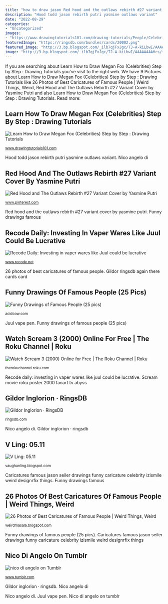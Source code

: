 ```yaml
---
title: "how to draw jason Red hood and the outlaws rebirth #27 variant cover by yasmine putri"
description: "Hood todd jason rebirth putri yasmine outlaws variant"
date: "2022-08-29"
categories:
- "Uncategorized"
images:
- "https://www.drawingtutorials101.com/drawing-tutorials/People/Celebrities/megan-fox/how-to-draw-Megan-Fox-step-7.png"
featuredImage: "https://ringsdb.com/bundles/cards/20002.png"
featured_image: "http://3.bp.blogspot.com/_ilb7qjFxJgc/TJ-A-kiLbwI/AAAAAAAAHcs/fkJQT34rQy4/s1600/Best+Caricatures+of+Famous+People003.jpg"
image: "http://3.bp.blogspot.com/_ilb7qjFxJgc/TJ-A-kiLbwI/AAAAAAAAHcs/fkJQT34rQy4/s1600/Best+Caricatures+of+Famous+People003.jpg"
---
```


If you are searching about Learn How to Draw Megan Fox (Celebrities) Step by Step : Drawing Tutorials you've visit to the right web. We have 9 Pictures about Learn How to Draw Megan Fox (Celebrities) Step by Step : Drawing Tutorials like 26 Photos of Best Caricatures of Famous People | Weird Things, Weird, Red Hood and The Outlaws Rebirth #27 Variant Cover by Yasmine Putri and also Learn How to Draw Megan Fox (Celebrities) Step by Step : Drawing Tutorials. Read more:

## Learn How To Draw Megan Fox (Celebrities) Step By Step : Drawing Tutorials

![Learn How to Draw Megan Fox (Celebrities) Step by Step : Drawing Tutorials](https://www.drawingtutorials101.com/drawing-tutorials/People/Celebrities/megan-fox/how-to-draw-Megan-Fox-step-7.png "Red hood and the outlaws rebirth #27 variant cover by yasmine putri")

<small>www.drawingtutorials101.com</small>

Hood todd jason rebirth putri yasmine outlaws variant. Nico angelo di

## Red Hood And The Outlaws Rebirth #27 Variant Cover By Yasmine Putri

![Red Hood and The Outlaws Rebirth #27 Variant Cover by Yasmine Putri](https://i.pinimg.com/736x/97/63/37/976337ddca02a077a60a40baac52b673.jpg "V ling: 05.11")

<small>www.pinterest.com</small>

Red hood and the outlaws rebirth #27 variant cover by yasmine putri. Funny drawings famous

## Recode Daily: Investing In Vaper Wares Like Juul Could Be Lucrative

![Recode Daily: Investing in vaper wares like Juul could be lucrative](https://cdn.vox-cdn.com/thumbor/t-sSx4bPYdUQqv3N-OSlNEpzF8o=/0x211:3000x1782/fit-in/1200x630/cdn.vox-cdn.com/uploads/chorus_asset/file/11665879/Juul_vape_pen.jpg "Gildor ringsdb again there cards card")

<small>www.recode.net</small>

26 photos of best caricatures of famous people. Gildor ringsdb again there cards card

## Funny Drawings Of Famous People (25 Pics)

![Funny Drawings of Famous People (25 pics)](https://acidcow.com/pics/20100927/funny_drawings_18.jpg "Funny drawings famous")

<small>acidcow.com</small>

Juul vape pen. Funny drawings of famous people (25 pics)

## Watch Scream 3 (2000) Online For Free | The Roku Channel | Roku

![Watch Scream 3 (2000) Online for Free | The Roku Channel | Roku](https://images.sr.roku.com/idType/roku/context/global/id/fde1d47056b457dd961f937e74d47686/images/gracenote/assets/p24688_v_v8_ag.jpg "Nico di angelo on tumblr")

<small>therokuchannel.roku.com</small>

Recode daily: investing in vaper wares like juul could be lucrative. Scream movie roku poster 2000 fanart tv abyss

## Gildor Inglorion · RingsDB

![Gildor Inglorion · RingsDB](https://ringsdb.com/bundles/cards/20002.png "Scream movie roku poster 2000 fanart tv abyss")

<small>ringsdb.com</small>

Nico angelo di. Gildor inglorion · ringsdb

## V Ling: 05.11

![V Ling: 05.11](http://3.bp.blogspot.com/-ayqj710Y3yU/Tc9MPy-fgOI/AAAAAAAAEPw/3ZFXp82J2dE/s1600/dusty-z.jpg "Funny drawings famous")

<small>vaughanling.blogspot.com</small>

Caricatures famous jason seiler drawings funny caricature celebrity izismile weird designrfix things. Funny drawings famous

## 26 Photos Of Best Caricatures Of Famous People | Weird Things, Weird

![26 Photos of Best Caricatures of Famous People | Weird Things, Weird](http://3.bp.blogspot.com/_ilb7qjFxJgc/TJ-A-kiLbwI/AAAAAAAAHcs/fkJQT34rQy4/s1600/Best+Caricatures+of+Famous+People003.jpg "Recode daily: investing in vaper wares like juul could be lucrative")

<small>weirdmasala.blogspot.com</small>

Funny drawings of famous people (25 pics). Caricatures famous jason seiler drawings funny caricature celebrity izismile weird designrfix things

## Nico Di Angelo On Tumblr

![nico di angelo on Tumblr](https://68.media.tumblr.com/57f4dc4cbfad36d87f2bcf3f9270312b/tumblr_olgh8juE3a1qg1e00o2_500.jpg "Learn how to draw megan fox (celebrities) step by step : drawing tutorials")

<small>www.tumblr.com</small>

Gildor inglorion · ringsdb. Nico angelo di

Nico angelo di. Juul vape pen. Nico di angelo on tumblr
